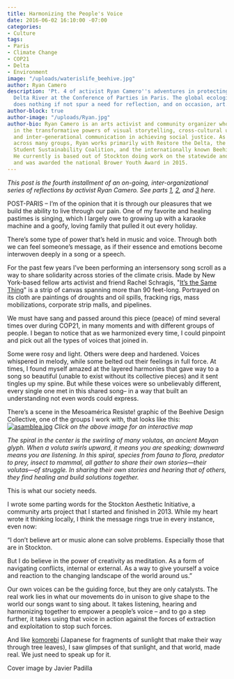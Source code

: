 ```yaml
---
title: Harmonizing the People's Voice
date: 2016-06-02 16:10:00 -07:00
categories:
- Culture
tags:
- Paris
- Climate Change
- COP21
- Delta
- Environment
image: "/uploads/waterislife_beehive.jpg"
author: Ryan Camero
description: 'Pt. 4 of activist Ryan Camero''s adventures in protecting the San Joaquin
  Delta River at the Conference of Parties in Paris. The global ecological crisis
  does nothing if not spur a need for reflection, and on occasion, art. '
author-block: true
author-image: "/uploads/Ryan.jpg"
author-bio: Ryan Camero is an arts activist and community organizer who believes wholeheartedly
  in the transformative powers of visual storytelling, cross-cultural understanding,
  and inter-generational communication in achieving social justice. As a coalition-builder
  across many groups, Ryan works primarily with Restore the Delta, the statewide California
  Student Sustainability Coalition, and the internationally known Beehive Design Collective.
  He currently is based out of Stockton doing work on the statewide and national level
  and was awarded the national Brower Youth Award in 2015.
---
```


*This post is the fourth installment of an on-going, inter-organizational series of reflections by activist Ryan Camero. See parts [1](www.placeholdermag.com/culture/2015/12/08/from-the-san-joaquin-to-the-seine-cop21.html), [2](www.placeholdermag.com/culture/2016/01/03/a-determined-delegation.html), and [3](www.placeholdermag.com/2016/01/19/the-leap-manifesto-cop21.html) here.*

POST-PARIS – I’m of the opinion that it is through our pleasures that we build the ability to live through our pain. One of my favorite and healing pastimes is singing, which I largely owe to growing up with a karaoke machine and a goofy, loving family that pulled it out every holiday. 

There’s some type of power that’s held in music and voice. Through both we can feel someone’s message, as if their essence and emotions become interwoven deeply in a song or a speech.

For the past few years I’ve been performing an intersensory song scroll as a way to share solidarity across stories of the climate crisis. Made by New York-based fellow arts activist and friend Rachel Schragis, "[It’s the Same Thing](https://www.facebook.com/JonathonReed/videos/vb.838184705/10153835684694706/?type=2&theater)" is a strip of canvas spanning more than 90 feet-long. Portrayed on its cloth are paintings of droughts and oil spills, fracking rigs, mass mobilizations, corporate strip malls, and pipelines.

We must have sang and passed around this piece (peace) of mind several times over during COP21, in many moments and with different groups of people. I began to notice that as we harmonized every time, I could pinpoint and pick out all the types of voices that joined in.

Some were rosy and light. Others were deep and hardened. Voices whispered in melody, while some belted out their feelings in full force. At times, I found myself amazed at the layered harmonies that gave way to a song so beautiful (unable to exist without its collective pieces) and it sent tingles up my spine. But while these voices were so unbelievably different, every single one met in this shared song– in a way that built an understanding not even words could express.

There’s a scene in the Mesoamérica Resiste! graphic of the Beehive Design Collective, one of the groups I work with, that looks like this:
[
![asamblea.jpg](/uploads/asamblea.jpg)](http://beehivecollective.org/posterViewer/?poster=mr&lang=en#x=0.52297&y=0.11308&w=0.24528&h=0.11574)
*Click on the above image for an interactive map*

*The spiral in the center is the swirling of many volutas, an ancient Mayan glyph. When a voluta swirls upward, it means you are speaking; downward means you are listening. In this spiral, species from fauna to flora, predator to prey, insect to mammal, all gather to share their own stories—their volutas—of struggle. In sharing their own stories and hearing that of others, they find healing and build solutions together.*

This is what our society needs.

I wrote some parting words for the Stockton Aesthetic Initiative, a community arts project that I started and finished in 2013. While my heart wrote it thinking locally, I think the message rings true in every instance, even now:

“I don’t believe art or music alone can solve problems. Especially those that are in Stockton.

But I do believe in the power of creativity as meditation. As a form of navigating conflicts, internal or external. As a way to give yourself a voice and reaction to the changing landscape of the world around us.”

Our own voices can be the guiding force, but they are only catalysts. The real work lies in what our movements do in unison to give shape to the world our songs want to sing about. It takes listening, hearing and harmonizing together to empower a people’s voice – and to go a step further, it takes using that voice in action against the forces of extraction and exploitation to stop such forces.

And like [komorebi](https://www.youtube.com/watch?v=UHyyDlrPkog) (Japanese for fragments of sunlight that make their way through tree leaves), I saw glimpses of that sunlight, and that world, made real. We just need to speak up for it.

Cover image by Javier Padilla